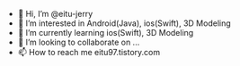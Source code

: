 - 👋 Hi, I’m @eitu-jerry
- 👀 I’m interested in Android(Java), ios(Swift), 3D Modeling
- 🌱 I’m currently learning ios(Swift), 3D Modeling
- 💞️ I’m looking to collaborate on ...
- 📫 How to reach me eitu97.tistory.com

<!---
eitu-jerry/eitu-jerry is a ✨ special ✨ repository because its `README.md` (this file) appears on your GitHub profile.
You can click the Preview link to take a look at your changes.
--->
